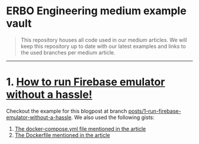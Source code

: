 # ERBO Engineering medium example vault
> This repository houses all code used in our medium articles.
We will keep this repository up to date with our latest examples and links to the used branches per medium article.

---- 

# 1. [How to run Firebase emulator without a hassle!](https://medium.com/@erbo-engineering/a819805a034)
Checkout the example for this blogpost at branch  [posts/1-run-firebase-emulator-without-a-hassle](https://github.com/ERBO-Engineering/medium-blogposts/tree/posts/run-firebase-emulator-without-a-hassle).
We also used the following gists:
1. [The docker-compose.yml file mentioned in the article](https://gist.github.com/ERBO-Engineering/848071451a7858c09f87f1045321068a)
2. [The Dockerfile mentioned in the article](https://gist.github.com/ERBO-Engineering/343a30ab7a71e9a1d48ec0826e4fec8a)
